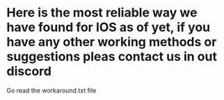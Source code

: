 # Here is the most reliable way we have found for IOS as of yet, if you have any other working methods or suggestions pleas contact us in out discord
Go read the workaround.txt file
